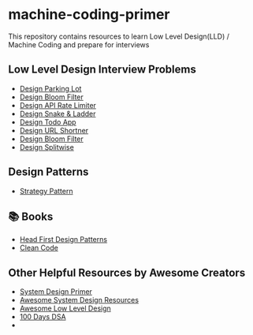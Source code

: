 # machine-coding-primer

This repository contains resources to learn Low Level Design(LLD) / Machine Coding and prepare for interviews

## Low Level Design Interview Problems
- [Design Parking Lot](problems/ParkingLot/README.md)
- [Design Bloom Filter](problems/BloomFilter)
- [Design API Rate Limiter](problems/API-Rate-Limiter)
- [Design Snake & Ladder](problems/SnakeAndLadder/README.md)
- [Design Todo App](problems/TodoApp)
- [Design URL Shortner](problems/UrlShortner)
- [Design Bloom Filter](problems/BloomFilter)
- [Design Splitwise](problems/Splitwise/README.md)

## Design Patterns
- [Strategy Pattern](design_patterns/StrategyPattern)

## 📚 Books
- [Head First Design Patterns](https://amzn.to/3AmTYEN)
- [Clean Code](https://amzn.to/4hgxN3S)

## Other Helpful Resources by Awesome Creators
- [System Design Primer](https://github.com/donnemartin/system-design-primer)
- [Awesome System Design Resources](https://github.com/ashishps1/awesome-system-design-resources)
- [Awesome Low Level Design](https://github.com/ashishps1/awesome-low-level-design)
- [100 Days DSA](https://docs.google.com/spreadsheets/d/1_6U30Q9ouU90A9_CuGxilX2dWTBCBBxASNGBlx0_W3w/edit?gid=0#gid=0)
- 
